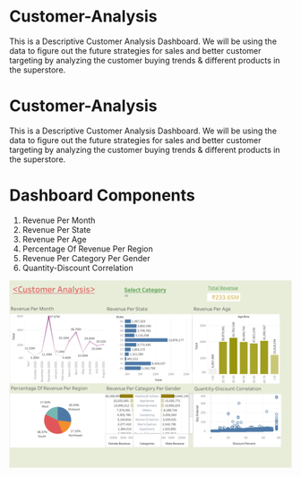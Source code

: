 # Customer-Analysis
This is a Descriptive Customer Analysis Dashboard. We will be using the data to figure out the future strategies for sales and better customer targeting by analyzing the customer buying trends &amp; different products in the superstore.
# Customer-Analysis
This is a Descriptive Customer Analysis Dashboard. We will be using the data to figure out the future strategies for sales and better customer targeting by analyzing the customer buying trends &amp; different products in the superstore.

# Dashboard Components
1. Revenue Per Month
2. Revenue Per State
3. Revenue Per Age
4. Percentage Of Revenue Per Region
5. Revenue Per Category Per Gender
6. Quantity-Discount Correlation



![This is an image](https://github.com/Sanskar02/Customer-Analysis/blob/6540e0c35937facf5cb332770b13e9c9e1722195/Customer_Analysis.png)
